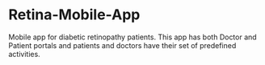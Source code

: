 # Retina-Mobile-App
Mobile app for diabetic retinopathy patients. This app has both Doctor and Patient portals and patients and doctors have their set of predefined activities.
